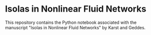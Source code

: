 # Isolas in Nonlinear Fluid Networks

This repository contains the Python notebook associated with the manuscript "Isolas in Nonlinear Fluid Networks" by Karst and Geddes. 
